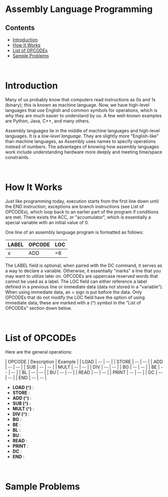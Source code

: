 # Assembly Language Programming

## Contents
- [Introduction](#introduction)
- [How It Works](#how-it-works)
- [List of OPCODEs](#list-of-opcodes)
- [Sample Problems](#sample-problems)

<br>

# Introduction

Many of us probably know that computers read instructions as 0s and 1s (binary); this is known as machine language. Now, we have high-level languages that use English and common symbols for operations, which is why they are much easier to understand by us. A few well-known examples are Python, Java, C++, and many others. 

Assembly languages lie in the middle of machine languages and high-level languages. It is a *low-level language.*
They are slightly more "English-like" than machine languages, as Assembly uses names to specify operations
instead of numbers. The advantages of knowing how assembly languages work include understanding hardware more deeply and meeting time/space constraints.

<br>

# How It Works

Just like programming today, execution starts from the first line down until the END instruction; exceptions are branch instructions (see List of OPCODEs), which loop back to an earlier part of the program if conditions are met. There exists the ACC, or "accumulator", which is essentially a special variable with an initial value of 0.

One line of an assembly language program is formatted as follows:

| LABEL | OPCODE | LOC |
| --- | --- | --- |
| x | ADD | =6 |

The LABEL field is optional; when paired with the DC command, it serves as a way to declare a variable. Otherwise, it essentially "marks" a line that you may want to utilize later on. OPCODEs are uppercase reserved words that cannot be used as a label. The LOC field can either reference a label defined in a previous line or immediate data (data not stored in a "variable"). When using immediate data, an = sign is put before the data. Only OPCODEs that do not modify the LOC field have the option of using immediate data; these are marked with a (^) symbol in the "List of OPCODEs" section down below.

<br>

# List of OPCODEs

Here are the general operations:

| OPCODE | Description | Example |
| LOAD | -- | -- |
| STORE | -- | -- |
| ADD | -- | -- |
| SUB | -- | -- |
| MULT | -- | -- |
| DIV | -- | -- |
| BG | -- | -- |
| BE | -- | -- |
| BL | -- | -- |
| BU | -- | -- |
| READ | -- | -- |
| PRINT | -- | -- |
| DC | -- | -- |
| END | -- | -- |

- **LOAD (^)** :
- **STORE** :
- **ADD (^)** :
- **SUB (^)** :
- **MULT (^)** :
- **DIV (^)** :
- **BG** :
- **BE** :
- **BL** :
- **BU** :
- **READ** :
- **PRINT** :
- **DC** :
- **END** :

<br>

# Sample Problems

